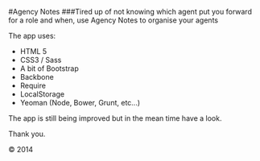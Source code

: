 #Agency Notes
###Tired up of not knowing which agent put you forward for a role and when, use Agency Notes to organise your agents

The app uses:

* HTML 5
* CSS3 / Sass 
* A bit of Bootstrap
* Backbone
* Require
* LocalStorage
* Yeoman (Node, Bower, Grunt, etc...)

The app is still being improved but in the mean time have a look.

Thank you.

&copy; 2014
